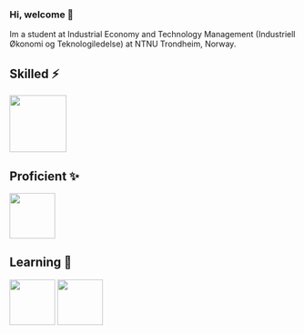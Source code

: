### Hi, welcome 👋
Im a student at Industrial Economy and Technology Management (Industriell Økonomi og Teknologiledelse) at NTNU Trondheim, Norway. 

## Skilled ⚡

<img src= "https://user-images.githubusercontent.com/113279921/189517821-73b7a1ce-4f99-494a-902c-17e251d461e7.png" width = 100>

## Proficient ✨

<img src= "https://user-images.githubusercontent.com/113279921/189517701-a9f451e4-438c-4609-bf6e-e286516388ab.png" width = 80>

## Learning 💬

<img src= "https://user-images.githubusercontent.com/113279921/189517847-66370ca2-2801-4840-99e8-f87b5af0bc01.png" width = 80> <img src= "https://user-images.githubusercontent.com/113279921/189517854-3eaba0e3-58b7-48fc-9545-1dbe1e34bedc.png" width = 80>
